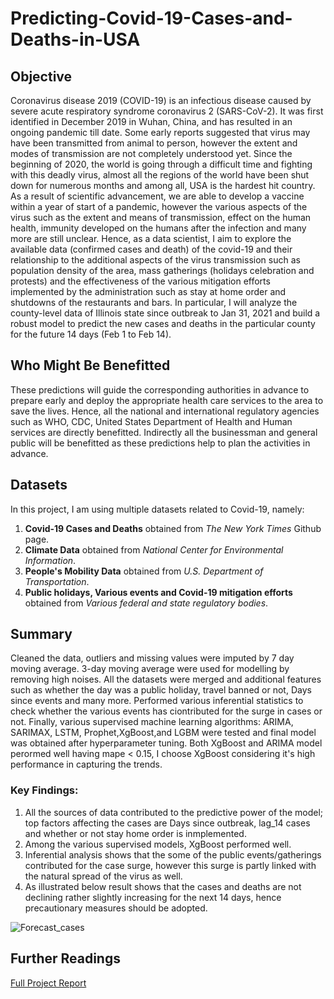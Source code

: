 # Predicting-Covid-19-Cases-and-Deaths-in-USA
## Objective
Coronavirus disease 2019 (COVID-19) is an infectious disease caused by severe acute respiratory syndrome coronavirus 2 (SARS-CoV-2). It was first identified in December 2019 in Wuhan, China, and has resulted in an ongoing pandemic till date. Some early reports suggested that virus may have been transmitted from animal to person, however the extent and modes of transmission are not completely understood yet. Since the beginning of 2020, the world is going through a difficult time and fighting with this deadly virus, almost all the regions of the world have been shut down for numerous months and among all, USA is the hardest hit country. As a result of scientific advancement, we are able to develop a vaccine within a year of start of a pandemic, however the various aspects of the virus such as the extent and means of transmission, effect on the human health, immunity developed on the humans after the infection and many more are still unclear. Hence, as a data scientist, I aim to explore the available data (confirmed cases and death) of the covid-19 and their relationship to the additional aspects of the virus transmission such as population density of the area, mass gatherings (holidays celebration and protests) and the effectiveness of the various mitigation efforts implemented by the administration such as stay at home order and shutdowns of the restaurants and bars.
In particular, I will analyze the county-level data of Illinois state since outbreak to Jan 31, 2021 and build a robust model to predict the new cases and deaths in the particular county for the future 14 days (Feb 1 to Feb 14).  
## Who Might Be Benefitted
These predictions will guide the corresponding authorities in advance to prepare early and deploy the appropriate health care services to the area to save the lives. Hence, all the national and international regulatory agencies such as WHO, CDC, United States Department of Health and Human services are directly benefitted. Indirectly all the businessman and general public will be benefitted as these predictions help to plan the activities in advance.

## Datasets
In this project, I am using multiple datasets related to Covid-19, namely:
1. **Covid-19 Cases and Deaths** obtained from _The New York Times_ Github page.
2. **Climate Data** obtained from _National Center for Environmental Information_.
3. **People's Mobility Data** obtained from _U.S. Department of Transportation_.
4. **Public holidays, Various events and Covid-19 mitigation efforts** obtained from _Various federal and state regulatory bodies_.   

## Summary
Cleaned the data, outliers and missing values were imputed by 7 day moving average. 3-day moving average were used for modelling by removing high noises. All the datasets were merged and additional features such as whether the day was a public holiday, travel banned or not, Days since events and many more. Performed various inferential statistics to check whether the various events has ciontributed for the surge in cases or not. Finally, various supervised machine learning algorithms: ARIMA, SARIMAX, LSTM, Prophet,XgBoost,and LGBM were tested and final model was obtained after hyperparameter tuning. Both XgBoost and ARIMA model perormed well having mape < 0.15, I choose XgBoost considering it's high performance in capturing the trends.
### Key Findings:
1. All the sources of data contributed to the predictive power of the model; top factors affecting the cases are Days since outbreak, lag_14 cases and whether or not stay home order is inmplemented.
2. Among the various supervised models, XgBoost performed well.
3. Inferential analysis shows that the some of the public events/gatherings contributed for the case surge, however this surge is partly linked with the natural spread of the virus as well.
4.   As illustrated below result shows that the cases and deaths are not declining rather slightly increasing for the next 14 days, hence precautionary measures should be adopted.

![Forecast_cases](https://user-images.githubusercontent.com/66859479/121266623-7341e700-c880-11eb-8b98-7d2893047120.JPG)


## Further Readings
[Full Project Report](https://drive.google.com/file/d/1aPhnixqb1y4sKsbKOMXArOQ48s1he9w2/view?usp=sharing)



